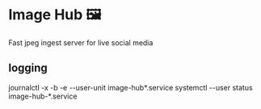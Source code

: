 # Image Hub 🖼
Fast jpeg ingest server for live social media
## logging
journalctl -x -b -e --user-unit image-hub*.service
systemctl --user status image-hub-*.service
